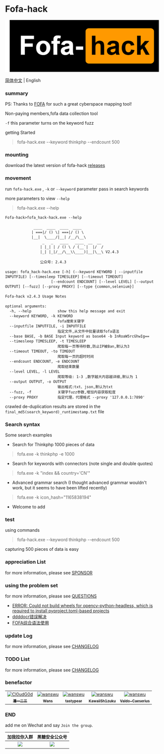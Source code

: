 # Fofa-hack

![Fofa-hack](../images/logo.png)

[简体中文](../README.md) | English
### summary

PS: Thanks to [FOFA](https://fofa.info/) for such a great cyberspace mapping tool!

Non-paying members,fofa data collection tool

`-f` this parameter turns on the keyword fuzz

getting Started
> fofa-hack.exe --keyword thinkphp --endcount 500
### mounting

download the latest version of fofa-hack [releases](https://github.com/Cl0udG0d/Fofa-hack/releases)

### movement

run `fofa-hack.exe` , `-k` or `--keyword` parameter pass in search keywords

more parameters to view `--help`

> fofa-hack.exe --help

```shell
Fofa-hack>fofa_hack-hack.exe --help

             ____  ____  ____  ____
            | ===|/ () \| ===|/ () \
            |__|  \____/|__| /__/\__\
                 _   _   ____   ____  __  __
                | |_| | / () \ / (__`|  |/  /
                |_| |_|/__/\__\\____)|__|\__\ V2.4.3

                公众号: 2.4.3

usage: fofa_hack-hack.exe [-h] (--keyword KEYWORD | --inputfile INPUTFILE) [--timesleep TIMESLEEP] [--timeout TIMEOUT]
                     [--endcount ENDCOUNT] [--level LEVEL] [--output OUTPUT] [--fuzz] [--proxy PROXY] [--type {common,selenium}]

Fofa-hack v2.4.3 Usage Notes

optional arguments:
  -h, --help            show this help message and exit
  --keyword KEYWORD, -k KEYWORD
                        fofa搜索关键字
  --inputfile INPUTFILE, -i INPUTFILE
                        指定文件,从文件中批量读取fofa语法
  --base BASE, -b BASE Input keyword as base64 -b InRoaW5rcGhwIg==
  --timesleep TIMESLEEP, -t TIMESLEEP
                        爬取每一页等待秒数,防止IP被Ban,默认为3
  --timeout TIMEOUT, -to TIMEOUT
                        爬取每一页的超时时间
  --endcount ENDCOUNT, -e ENDCOUNT
                        爬取结束数量
  --level LEVEL, -l LEVEL
                        爬取等级: 1-3 ,数字越大内容越详细,默认为 1
  --output OUTPUT, -o OUTPUT
                        输出格式:txt、json,默认为txt
  --fuzz, -f            关键字fuzz参数,增加内容获取粒度
  --proxy PROXY         指定代理，代理格式 --proxy '127.0.0.1:7890'
```

crawled de-duplication results are stored in the `final_md5(search_keyword)_runtimestamp.txt` file

### Search syntax
Some search examples
+ Search for Thinkphp 1000 pieces of data
> fofa.exe -k thinkphp -e 1000
+ Search for keywords with connectors (note single and double quotes)
> fofa.exe -k "index && country='CN'"
+ Advanced grammar search (I thought advanced grammar wouldn't work, but it seems to have been lifted recently)
> fofa.exe -k icon_hash="1165838194"
+ Welcome to add

### test

using commands

> fofa-hack.exe --keyword thinkphp --endcount 500

capturing 500 pieces of data is easy

### appreciation List

for more information, please see [SPONSOR](docs/SPONSOR.md)

### using the problem set

for more information, please see [QUESTIONS](docs/QUESTIONS.md)

+ [ERROR: Could not build wheels for opencv-python-headless, which is required to install pyproject.toml-based projects](docs/QUESTIONS.md#opencv-python错误)
+ [ddddocr错误解决](docs/QUESTIONS.md#ddddocr错误解决)
+ [FOFA综合语法使用](docs/QUESTIONS.md#FOFA综合语法使用)

### update Log

for more information, please see [CHANGELOG](docs/CHANGELOG.md)

### TODO List

for more information, please see [CHANGELOG](docs/TODO.md)

### benefactor

<table>
<tr>
    <td align="center">
        <a href="https://github.com/Cl0udG0d">
            <img src="https://avatars.githubusercontent.com/u/45556496?v=4" width="100;" alt="Cl0udG0d"/>
            <br />
            <sub><b>潘一二三</b></sub>
        </a>
    </td>
    <td align="center">
        <a href="https://github.com/wanswu">
            <img src="https://avatars.githubusercontent.com/u/49047734?v=4" width="100;" alt="wanswu"/>
            <br />
            <sub><b>Wans</b></sub>
        </a>
    </td>
    <td align="center">
        <a href="https://github.com/tastypear">
            <img src="https://avatars.githubusercontent.com/u/1382667?v=4" width="100;" alt="wanswu"/>
            <br />
            <sub><b>tastypear</b></sub>
        </a>
    </td>
    <td align="center">
        <a href="https://github.com/KawaiiSh1zuku">
            <img src="https://avatars.githubusercontent.com/u/51824296?v=4" width="100;" alt="wanswu"/>
            <br />
            <sub><b>KawaiiSh1zuku</b></sub>
        </a>
    </td>
    <td align="center">
        <a href="https://github.com/Valdo-Caeserius">
            <img src="https://avatars.githubusercontent.com/u/148833225?v=4" width="100;" alt="wanswu"/>
            <br />
            <sub><b>Valdo-Caeserius</b></sub>
        </a>
    </td>
</tr>
</table>

### END 

add me on Wechat and say `Join the group`.

|               加我拉你入群               |                                                            黑糖安全公众号                                                             |
|:----------------------------------------------------------: |:------------------------------------------------------------------------------------------------------------------------------:|
| <img src="https://springbird3.oss-cn-chengdu.aliyuncs.com/lianxiang/1a1f7894a170bec207e61bf86a01592.jpg" width="300"/> | <img src="https://springbird3.oss-cn-chengdu.aliyuncs.com/lianxiang/qrcode_for_gh_cead8e1080d6_430.jpg" width="300"/> |